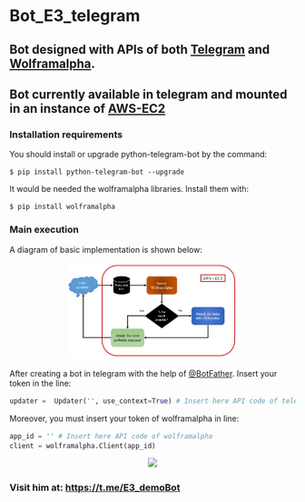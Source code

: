 # Bot_E3_telegram

## Bot designed with APIs of both [Telegram](https://github.com/python-telegram-bot/python-telegram-bot) and [Wolframalpha](https://products.wolframalpha.com/api/documentation/). 

## Bot currently available in telegram and mounted in an instance of [AWS-EC2](https://aws.amazon.com/ec2/?ec2-whats-new.sort-by=item.additionalFields.postDateTime&ec2-whats-new.sort-order=desc)

### Installation requirements

You should install or upgrade python-telegram-bot by the command:

```
$ pip install python-telegram-bot --upgrade
```

It would be needed the wolframalpha libraries. Install them with:
```
$ pip install wolframalpha
```

### Main execution

A diagram of basic implementation is shown below:

<p align="center">
  <img width="60%" src="https://raw.githubusercontent.com/erikycd/Bot_E3_telegram/main/Diagram_1.png">
</p>

After creating a bot in telegram with the help of [@BotFather](https://core.telegram.org/bots#6-botfather). Insert your token in the line:
```python
updater =  Updater('', use_context=True) # Insert here API code of telegram
```
Moreover, you must insert your token of wolframalpha in line:
```python
app_id = '' # Insert here API code of wolframalpha 
client = wolframalpha.Client(app_id)
```

<p align="center">
  <img width="40%" src="https://github.com/erikycd/Bot_E3_telegram/blob/main/ezgif.com-video-to-gif.gif">
</p>

### Visit him at: https://t.me/E3_demoBot
